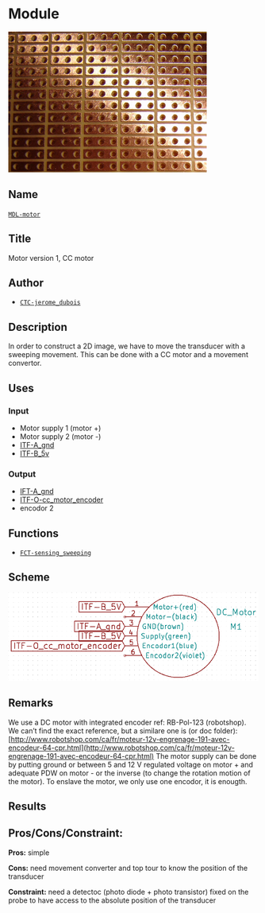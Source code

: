 # Module
![](viewme.png)

## Name
[`MDL-motor`]()

## Title
Motor version 1, CC motor

## Author
* [`CTC-jerome_dubois`]()

## Description
In order to construct a 2D image, we have to move the transducer with a sweeping movement. This can be done with a CC motor and a movement convertor.

## Uses
### Input
* Motor supply 1 (motor +)
* Motor supply 2 (motor -)
* [ITF-A_gnd]()
* [ITF-B_5v]()

### Output
* [IFT-A_gnd]()
* [ITF-O-cc_motor_encoder]()
* encodor 2

## Functions
* [`FCT-sensing_sweeping`]()

## Scheme
![](./images/scheme.png)

## Remarks
We use a DC motor with integrated encoder ref: RB-Pol-123 (robotshop). We can’t find the exact reference, but a similare one is (or doc folder): [http://www.robotshop.com/ca/fr/moteur-12v-engrenage-191-avec-encodeur-64-cpr.html](http://www.robotshop.com/ca/fr/moteur-12v-engrenage-191-avec-encodeur-64-cpr.html)
The motor supply can be done by putting ground or between 5 and 12 V regulated voltage on motor + and adequate PDW on motor - or the inverse (to change the rotation motion of the motor). To enslave the motor, we only use one encodor, it is enougth.

## Results

## Pros/Cons/Constraint:

**Pros:** simple

**Cons:** need movement converter and top tour to know the position of the transducer

**Constraint:** need a detectoc (photo diode + photo transistor) fixed on the probe to have access to the absolute position of the transducer
